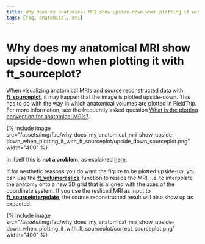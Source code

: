 ```yaml
---
title: Why does my anatomical MRI show upside-down when plotting it with ft_sourceplot?
tags: [faq, anatomical, mri]
---
```


# Why does my anatomical MRI show upside-down when plotting it with ft_sourceplot?

When visualizing anatomical MRIs and source reconstructed data with **[ft_sourceplot](https://github.com/fieldtrip/fieldtrip/blob/release/ft_sourceplot.m)**, it may happen that the image is plotted upside-down. This has to do with the way in which anatomical volumes are plotted in FieldTrip. For more information, see the frequently asked question [What is the plotting convention for anatomical MRIs?](/faq/what_is_the_plotting_convention_for_anatomical_mris).

{% include image src="/assets/img/faq/why_does_my_anatomical_mri_show_upside-down_when_plotting_it_with_ft_sourceplot/upside_down_sourceplot.png" width="400" %}

In itself this is **not a problem**, as explained [here](/faq/my_mri_is_upside_down_is_this_a_problem).

If for aesthetic reasons you do want the figure to be plotted upside-up, you can use the **[ft_volumereslice](https://github.com/fieldtrip/fieldtrip/blob/release/ft_volumereslice.m)** function to reslice the MRI, i.e. to interpolate the anatomy onto a new 3D grid that is aligned with the axes of the coordinate system. If you use the resliced MRI as input to **[ft_sourceinterpolate](https://github.com/fieldtrip/fieldtrip/blob/release/ft_sourceinterpolate.m)**, the source reconstructed result will also show up as expected.

{% include image src="/assets/img/faq/why_does_my_anatomical_mri_show_upside-down_when_plotting_it_with_ft_sourceplot/correct_sourceplot.png" width="400" %}
